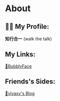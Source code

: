 # About

## 👨‍💻 My Profile:

**知行合一** (walk the talk)

## My Links:

[🔗BubblyFace](https://github.com/BubblyFace)

## Friends's Sides:

[🔗vivaxy's Blog](vivaxyblog.github.io)
